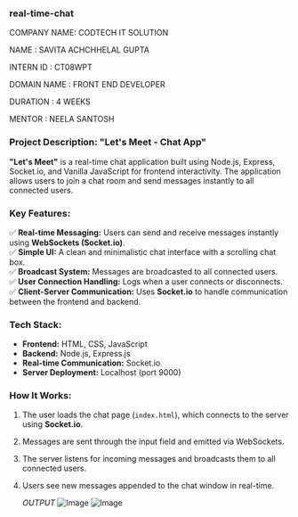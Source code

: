 ### real-time-chat ##
COMPANY NAME: CODTECH IT SOLUTION

NAME : SAVITA ACHCHHELAL GUPTA

INTERN ID : CT08WPT

DOMAIN NAME : FRONT END DEVELOPER

DURATION : 4 WEEKS

MENTOR : NEELA SANTOSH

### **Project Description: "Let's Meet - Chat App"**  

**"Let's Meet"** is a real-time chat application built using Node.js, Express, Socket.io, and Vanilla JavaScript for frontend interactivity. The application allows users to join a chat room and send messages instantly to all connected users.  

### **Key Features:**  
✅ **Real-time Messaging:** Users can send and receive messages instantly using **WebSockets (Socket.io)**.  
✅ **Simple UI:** A clean and minimalistic chat interface with a scrolling chat box.  
✅ **Broadcast System:** Messages are broadcasted to all connected users.  
✅ **User Connection Handling:** Logs when a user connects or disconnects.  
✅ **Client-Server Communication:** Uses **Socket.io** to handle communication between the frontend and backend.  

### **Tech Stack:**  
- **Frontend:** HTML, CSS, JavaScript  
- **Backend:** Node.js, Express.js  
- **Real-time Communication:** Socket.io  
- **Server Deployment:** Localhost (port 9000)  

### **How It Works:**  
1. The user loads the chat page (`index.html`), which connects to the server using **Socket.io**.  
2. Messages are sent through the input field and emitted via WebSockets.  
3. The server listens for incoming messages and broadcasts them to all connected users.  
4. Users see new messages appended to the chat window in real-time.

   *OUTPUT*
   ![Image](https://github.com/user-attachments/assets/ed107f2f-3274-4937-93d4-876444d3eafc)
![Image](https://github.com/user-attachments/assets/e3029796-7bf7-4ee8-9ea6-f84de955247b)
   
